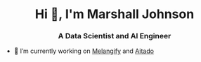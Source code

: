 <h1 align="center">Hi 👋, I'm Marshall Johnson</h1>
<h3 align="center">A Data Scientist and AI Engineer</h3>

- 🔭 I’m currently working on [Melangify](Melangify.com) and [Aitado](Aitado.com)


<p align="left">
</p>


